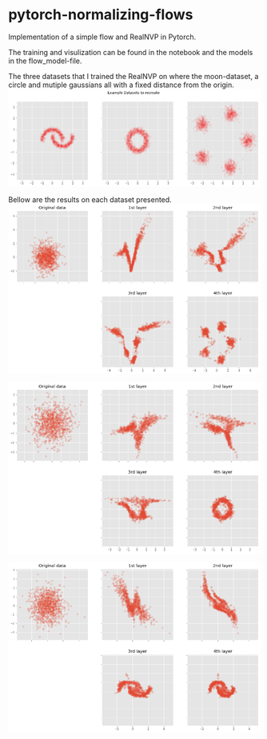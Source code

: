 # pytorch-normalizing-flows
Implementation of a simple flow and RealNVP in Pytorch. 

The training and visulization can be found in the notebook and the models in the flow_model-file. 

The three datasets that I trained the RealNVP on where the moon-dataset, a circle and mutiple gaussians all with a fixed distance from the origin.
![Alt text](/img/toy_datasets.png?raw=true "Title")

Bellow are the results on each dataset presented. 
![Alt text](/img/gaussians.png?raw=true "Title")

![Alt text](/img/circle.png?raw=true "Title")

![Alt text](/img/moons.png?raw=true "Title")

